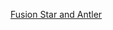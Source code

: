 [Fusion Star and Antler](https://github.com/Dev-Chaudhari/Interactive-tsParticle-SVG-PolygonMask/blob/main/TSParticles.mp4?raw=true)
